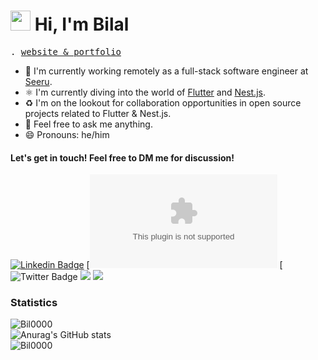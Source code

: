 <h1 class="flex"><img src="https://tva1.sinaimg.cn/large/e6c9d24egy1h1571l0uucg205k05egri.gif" width="32" />&nbsp;Hi, I'm Bilal</h1>

<p align="left">
  <samp>.
        <a href="https://bilalbakr-port.bil0009.repl.co" target='_blank'>website & portfolio</a>
  </samp>
</p>

- 🏢 I'm currently working remotely as a full-stack software engineer at [Seeru](https://seeru.com).
- ⚛️ I'm currently diving into the world of [Flutter](https://flutter.dev) and [Nest.js](https://nestjs.com).
- ♻️ I'm on the lookout for collaboration opportunities in open source projects related to Flutter & Nest.js.
- 💬 Feel free to ask me anything.
- 😄 Pronouns: he/him


####  Let's get in touch! Feel free to DM me for discussion!

[![Linkedin Badge](https://img.shields.io/badge/-Ryan%20Aulia-0e76a8?style=flat&labelColor=0e76a8&logo=linkedin&logoColor=white)](https://www.linkedin.com/in/aulianza/)
[![Mail Badge](bilal.bakr.elsherif@gmail.com) 
[![Twitter Badge](https://twitter.com/bil00099) 
[![](https://komarev.com/ghpvc/?username=bil0000&color=blue&label=Profile%20Views)](https://github.com/bil0000/bil0000)
[![](https://img.shields.io/github/followers/bil0000?label=GitHub%20Followers)](https://github.com/bil0000)
<br />

### Statistics

![Bil0000](https://github-profile-trophy.vercel.app/?username=Bil0000&margin-w=20)
<br>
![Anurag's GitHub stats](https://github-readme-stats.vercel.app/api?username=Bil0000&show_icons=true&theme=merko)
<br>
![Bil0000](https://github-readme-stats.vercel.app/api/top-langs/?username=Bil0000)
